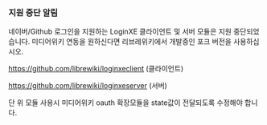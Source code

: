 ### 지원 중단 알림
네이버/Github 로그인을 지원하는 LoginXE 클라이언트 및 서버 모듈은 지원 중단되었습니다. 미디어위키 연동을 원하신다면 리브레위키에서 개발중인 포크 버전을 사용하십시오.

https://github.com/librewiki/loginxeclient (클라이언트)

https://github.com/librewiki/loginxeserver (서버)

단 위 모듈 사용시 미디어위키 oauth 확장모듈을 state값이 전달되도록 수정해야 합니다.
